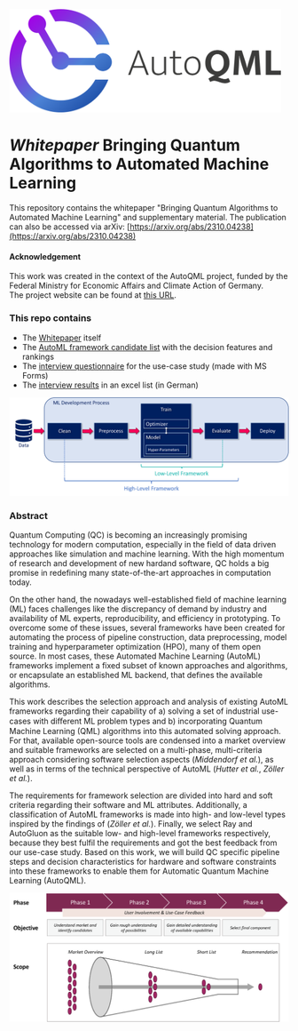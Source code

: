 <img src="doc/AutoQML.png" alt="AutoQML" width="490"/>

# *Whitepaper* Bringing Quantum Algorithms to Automated Machine Learning
This repository contains the whitepaper "Bringing Quantum Algorithms to Automated Machine Learning" and supplementary material.
The publication can also be accessed via arXiv: [https://arxiv.org/abs/2310.04238](https://arxiv.org/abs/2310.04238)

#### Acknowledgement
This work was created in the context of the AutoQML project, funded by the Federal Ministry
for Economic Affairs and Climate Action of Germany. \
The project website can be found at [this URL](https://www.autoqml.ai/en).


### This repo contains
- The [Whitepaper](Bringing_Quantum_Algorithms_to_Automated_Machine_Learning.pdf) itself
- The [AutoML framework candidate list](doc/AutoML-Framework-Overview.xlsx) with the decision features and rankings
- The [interview questionnaire](doc/Interviews/Questionnair_Framework-Use-Case-Study.pdf) for the use-case study (made with MS Forms)
- The [interview results](doc/Interviews/) in an excel list (in German)

<img src="doc/ml-pipeline-framework.png" alt="ML Pipeline" width="800"/>

### Abstract
Quantum Computing (QC) is becoming an increasingly promising technology for modern
computation, especially in the field of data driven approaches like simulation and
machine learning. With the high momentum of research and development of new hardand
software, QC holds a big promise in redefining many state-of-the-art approaches in
computation today.

On the other hand, the nowadays well-established field of machine learning (ML) faces
challenges like the discrepancy of demand by industry and availability of ML experts,
reproducibility, and efficiency in prototyping. To overcome some of these issues, several
frameworks have been created for automating the process of pipeline construction, data
preprocessing, model training and hyperparameter optimization (HPO), many of them
open source. In most cases, these Automated Machine Learning (AutoML) frameworks
implement a fixed subset of known approaches and algorithms, or encapsulate an established
ML backend, that defines the available algorithms.

This work describes the selection approach and analysis of existing AutoML frameworks
regarding their capability of a) solving a set of industrial use-cases with diﬀerent ML
problem types and b) incorporating Quantum Machine Learning (QML) algorithms into
this automated solving approach. For that, available open-source tools are condensed into
a market overview and suitable frameworks are selected on a multi-phase, multi-criteria
approach considering software selection aspects (*Middendorf et al.*), as well as in terms of the technical
perspective of AutoML (*Hutter et al.*, *Zöller et al.*).

The requirements for framework selection are divided into hard and soft criteria regarding
their software and ML attributes. Additionally, a classification of AutoML frameworks is
made into high- and low-level types inspired by the findings of (*Zöller et al.*). Finally, we select Ray
and AutoGluon as the suitable low- and high-level frameworks respectively, because they
best fulfil the requirements and got the best feedback from our use-case study.
Based on this work, we will build QC specific pipeline steps and decision characteristics for
hardware and software constraints into these frameworks to enable them for Automatic
Quantum Machine Learning (AutoQML).


<img src="doc/SW_selection_process.png" alt="SW Selection Process" width="800"/>
